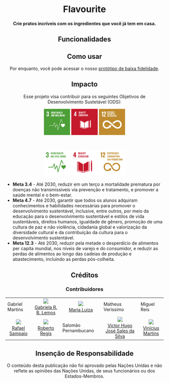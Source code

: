 

<!--insira a logo aqui-->

<h1 align="center"> Flavourite </h1>

<h4 align = "center">Crie pratos incríveis com os ingredientes que você já tem em casa.</h4>

<h2 align="center">Funcionalidades</h2>

<h2 align="center">Como usar</h2>
<p align="center">Por enquanto, você pode acessar o nosso <a href="https://www.figma.com/design/iFTLAaMosDRRr7w8U86GS6/remi?m=auto&t=3E2VNKbCzpQkGDym-6">protótipo de baixa fidelidade</a>.</p>
<h2 align="center">Impacto</h2>

<p align="center">Esse projeto visa contribuir para os seguintes Objetivos de Desenvolvimento Sustetável (ODS):</p>

<p align = "center">
  <img src="readme_graphics/E_GIF_03.gif" width="16.5%"></img>
  <img src="readme_graphics/E_GIF_04.gif" width="16.5%"></img>
  <img src="readme_graphics/E_GIF_12.gif" width="16.5%"></img>
</p>
<br>
<p align = "center">
  <img src="readme_graphics/E_WEB_INVERTED_03.png" width="16.5%"></img>
  <img src="readme_graphics/E_WEB_INVERTED_04.png" width="16.5%"></img>
  <img src="readme_graphics/E_WEB_INVERTED_12.png" width="16.5%"></img>
</p>

- **Meta 3.4** - Até 2030, reduzir em um terço a mortalidade prematura por doenças não transmissíveis via prevenção e tratamento, e promover a saúde mental e o bem-estar.
- **Meta 4.7** - Até 2030, garantir que todos os alunos adquiram conhecimentos e habilidades necessárias para promover o desenvolvimento sustentável, inclusive, entre outros, por meio da educação para o desenvolvimento sustentável e estilos de vida sustentáveis, direitos humanos, igualdade de gênero, promoção de uma cultura de paz e não violência, cidadania global e valorização da diversidade cultural e da contribuição da cultura para o desenvolvimento sustentável.
- **Meta 12.3** - Até 2030, reduzir pela metade o desperdício de alimentos per capita mundial, nos níveis de varejo e do consumidor, e reduzir as perdas de alimentos ao longo das cadeias de produção e abastecimento, incluindo as perdas pós-colheita.

<h2 align="center">Créditos</h2>

<h3 align="center">Contribuidores</h3>

<table>
  <tbody>
    <tr>
      <td>Gabriel Martins</td>
      <td align="center"><a href="https://github.com/GabrielaRBLemos/GabrielaRBLemos"><img src="https://github.com/GabrielaRBLemos.png" width="auto" height="8.25%"/><br>Gabriela R. B. Lemos</a></td>
      <td align="center"><a href="https://github.com/mlrlima/mlrlima"><img src="https://github.com/mlrlima.png" width="auto" height="8.25%"/><br>Maria Luiza</a></td>
      <td>Matheus Veríssimo</td>
      <td>Miguel Reis</td>
    </tr>
    <tr>
      <td align="center"><a href="https://github.com/rafaelsampa/rafaelsampa"><img src="https://github.com/rafaelsampa.png" width="auto" height="8.25%"/><br>Rafael Sampaio</a></td>
      <td align="center"><a href="https://github.com/Roberto20deluxe/Roberto20deluxe"><img src="https://github.com/Roberto20deluxe.png" width="auto" height="8.25%"/><br>Roberto Regis</a></td>
      <td>Salomão Pernambucano</td>
      <td align="center"><a href="https://github.com/VictorHugoJSS/VictorHugoJSS"><img src="https://github.com/VictorHugoJSS.png" width="auto" height="8.25%"/><br>Victor Hugo José Sales da Silva</a></td>
      <td align="center"><a href="https://github.com/vini-mgan/vini-mgan"><img src="https://github.com/vini-mgan.png" width="auto" height="8.25%"/><br>Vinícius Martins</a></td>
    </tr>
  </tbody>
</table>

<h2 align="center">Insenção de Responsabilidade</h2>

<p align="center">O conteúdo desta publicação não foi aprovado pelas Nações Unidas e não reflete as opiniões das Nações Unidas, de seus funcionários ou dos Estados-Membros.</p>
